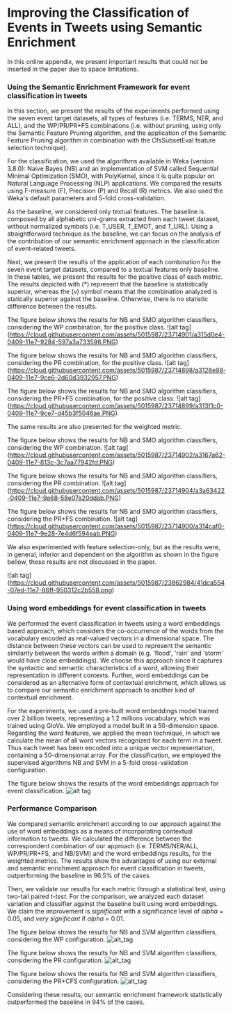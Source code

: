 
# Improving the Classification of Events in Tweets using Semantic Enrichment

In this online appendix, we present important results that could not be inserted in the paper due to space limitations.


### Using the Semantic Enrichment Framework for event classification in tweets

In this section, we present the results of the experiments performed using the seven event target datasets, all types of features (i.e. TERMS, NER, and ALL), and the WP/PR/PR+FS combinations (i.e. without pruning, using only the Semantic Feature Pruning algorithm, and the application of the Semantic Feature Pruning algorithm in combination with the CfsSubsetEval feature selection technique).

For the classification, we used the algorithms available in Weka (version 3.8.0): Naive Bayes (NB) and an implementation of SVM called Sequential Minimal Optimization (SMO), with PolyKernel, since it is quite popular on Natural Language Processing (NLP) applications. We compared the results using F-measure (F), Precision (P) and Recall (R) metrics. We also used the Weka's default parameters and 5-fold cross-validation.

As the baseline, we considered only textual features. The baseline is composed by all alphabetic uni-grams extracted from each tweet dataset, without normalized symbols (i.e. T\_USER, T\_EMOT, and T\_URL).  Using a straightforward technique as the baseline, we can focus on the analysis of the contribution of our semantic enrichment approach in the classification of event-related tweets.

Next, we present the results of the application of each combination for the seven event target datasets, compared to a textual features only baseline. In these tables, we present the results for the positive class of each metric. The results depicted with (\*) represent that the baseline is statistically superior, whereas the (v) symbol means that the combination analyzed is statically superior against the baseline. Otherwise, there is no statistic difference between the results. 

The figure below shows the results for NB and SMO algorithm classifiers, considering the WP combination, for the positive class.
![alt tag] (https://cloud.githubusercontent.com/assets/5015987/23714901/a315d0e4-0409-11e7-9284-597a3a733596.PNG)

The figure below shows the results for NB and SMO algorithm classifiers, considering the PR combination, for the positive class.
![alt tag] (https://cloud.githubusercontent.com/assets/5015987/23714898/a3128e98-0409-11e7-9ce6-2d60d3932957.PNG)

The figure below shows the results for NB and SMO algorithm classifiers, considering the PR+FS combination, for the positive class.
![alt tag] (https://cloud.githubusercontent.com/assets/5015987/23714899/a313f1c0-0409-11e7-9ce7-d45b3f5046ae.PNG)

The same results are also presented for the weighted metric.

The figure below shows the results for NB and SMO algorithm classifiers, considering the WP combination.
![alt tag] (https://cloud.githubusercontent.com/assets/5015987/23714902/a3167a62-0409-11e7-813c-3c7aa77942fd.PNG)

The figure below shows the results for NB and SMO algorithm classifiers, considering the PR combination.
![alt tag] (https://cloud.githubusercontent.com/assets/5015987/23714904/a3a63422-0409-11e7-9a68-58e07a20ddab.PNG)

The figure below shows the results for NB and SMO algorithm classifiers, considering the PR+FS combination.
![alt tag] (https://cloud.githubusercontent.com/assets/5015987/23714900/a314caf0-0409-11e7-9e28-7e4d6f594eab.PNG)

We also experimented with feature selection-only, but as the results were, in general, inferior and dependent on the algorithm as shown in the figure bellow, these results are not discussed in the paper.

![alt tag] (https://cloud.githubusercontent.com/assets/5015987/23862984/41dca554-07ed-11e7-86ff-950312c2b558.png)

### Using word embeddings for event classification in tweets


We performed the event classification in tweets using a word embeddings based approach, which considers the co-occurrence of the words from the vocabulary encoded as real-valued vectors in a dimensional space. The distance between these vectors can be used to represent the semantic similarity between the words within a domain (e.g. 'flood', 'rain' and 'storm' would have close embeddings). We choose this approach since it captures the syntactic and semantic characteristics of a word, allowing their representation in different contexts. Further, word embeddings can be considered as an alternative form of contextual enrichment, which allows us to compare our semantic enrichment approach to another kind of contextual enrichment. 

For the experiments, we used a pre-built word embeddings model trained over 2 billion tweets, representing a 1.2 millions vocabulary, which was trained using GloVe. We employed a model built in a 50-dimension space. Regarding the word features, we applied the mean technique, in which we calculate the mean of all word vectors recognized for each term in a tweet. Thus each tweet has been encoded into a unique vector representation, containing a 50-dimensional array. For the classification, we employed the supervised algorithms NB and SVM in a 5-fold cross-validation configuration.

The figure below shows the results of the word embeddings approach for event classification.
![alt tag](https://cloud.githubusercontent.com/assets/5015987/22621991/66098ba6-eb17-11e6-9ac9-4bb6125df72d.PNG)

### Performance Comparison

We compared semantic enrichment according to our approach against the use of word embeddings as a means of incorporating contextual information to tweets. We calculated the difference between the correspondent combination of our approach (i.e. TERMS/NER/ALL, WP/PR/PR+FS, and NB/SVM) and the word embeddings results, for the weighted metrics. The results show the advantages of using our external and semantic enrichment approach for event classification in tweets, outperforming the baseline in 96.5% of the cases.

Then, we validate our results for each metric through a statistical test, using two-tail paired _t-test_. For the comparison, we analyzed each dataset variation and classifier against the baseline built using word embeddings. We claim the improvement is _significant_ with a significance level of _alpha_ = 0.05, and _very significant_ if  _alpha_ = 0.01. 

The figure below shows the results for NB and SVM algorithm classifiers, considering the WP configuration.
![alt_tag](https://cloud.githubusercontent.com/assets/5015987/22630191/40930f58-ebdc-11e6-80a8-535cdebff48f.PNG)


The figure below shows the results for NB and SVM algorithm classifiers, considering the PR configuration.
![alt_tag](https://cloud.githubusercontent.com/assets/5015987/22630192/40934626-ebdc-11e6-92f2-39a8201073e3.PNG)

The figure below shows the results for NB and SVM algorithm classifiers, considering the PR+CFS configuration.
![alt_tag](https://cloud.githubusercontent.com/assets/5015987/22630190/408fe774-ebdc-11e6-818c-7e062a94f211.PNG)

Considering these results, our semantic enrichment framework statistically outperformed the baseline in 94% of the cases.
